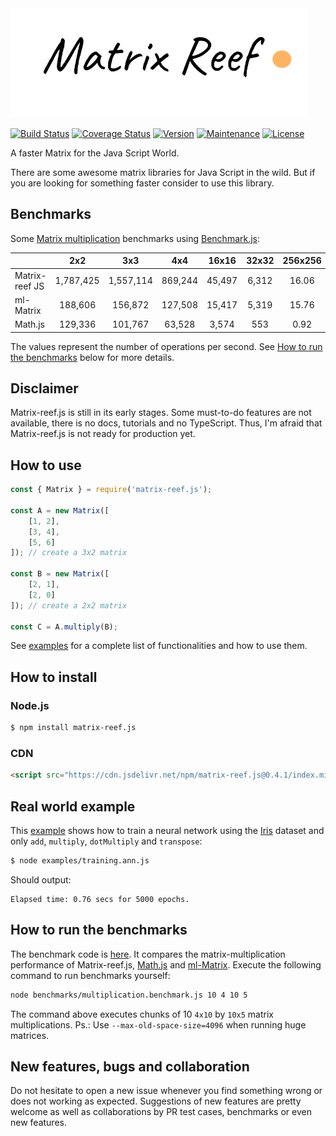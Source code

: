 <img src="https://github.com/doleron/matrix-reef.js/blob/master/images/matrix-reef.js-logo.png?raw=true" height="175">

[![Build Status](https://travis-ci.com/doleron/matrix-reef.js.svg?branch=master)](https://travis-ci.com/doleron/matrix-reef.js)
[![Coverage Status](https://coveralls.io/repos/github/doleron/matrix-reef.js/badge.svg?branch=master&service=github)](https://coveralls.io/github/doleron/matrix-reef.js?branch=master)
[![Version](https://img.shields.io/npm/v/matrix-reef.js.svg)](https://www.npmjs.com/package/matrix-reef.js)
[![Maintenance](https://img.shields.io/maintenance/yes/2020.svg)](https://github.com/doleron/matrix-reef.js/graphs/commit-activity)
[![License](https://img.shields.io/github/license/doleron/matrix-reef.js.svg)](https://github.com/doleron/matrix-reef.js/blob/master/LICENSE)

A faster Matrix for the Java Script World.

There are some awesome matrix libraries for Java Script in the wild.
But if you are looking for something faster consider to use this library.

## Benchmarks

Some [Matrix multiplication](https://en.wikipedia.org/wiki/Matrix_multiplication) benchmarks using [Benchmark.js](https://github.com/bestiejs/benchmark.js):

|                |    2x2    |    3x3    |   4x4   |  16x16 | 32x32 | 256x256 | 512x512 |
|----------------|:---------:|:---------:|:-------:|:------:|:-----:|:-------:|:-------:|
| Matrix-reef JS | 1,787,425 | 1,557,114 | 869,244 | 45,497 | 6,312 |   16.06 |    1.92 |
| ml-Matrix      |   188,606 |   156,872 | 127,508 | 15,417 | 5,319 |   15.76 |    1.89 |
| Math.js        |   129,336 |   101,767 |  63,528 |  3,574 |   553 |    0.92 |    0.08 |

The values represent the number of operations per second. See [How to run the benchmarks](https://github.com/doleron/matrix-reef.js#how-to-run-the-benchmarks) below for more details.

## Disclaimer
Matrix-reef.js is still in its early stages. Some must-to-do features are not available, there is no docs, tutorials and no TypeScript. Thus, I'm afraid that Matrix-reef.js is not ready for production yet.

## How to use

```javascript
const { Matrix } = require('matrix-reef.js');

const A = new Matrix([
    [1, 2], 
    [3, 4], 
    [5, 6]
]); // create a 3x2 matrix

const B = new Matrix([
    [2, 1], 
    [2, 0]
]); // create a 2x2 matrix

const C = A.multiply(B);
```
See [examples](examples/examples.md) for a complete list of functionalities and how to use them.
## How to install

### Node.js
```bash
$ npm install matrix-reef.js
```
### CDN
```html
<script src="https://cdn.jsdelivr.net/npm/matrix-reef.js@0.4.1/index.min.js"></script>

```

## Real world example

This [example](examples/ann/training.ann.js) shows how to train a neural network using the [Iris](https://archive.ics.uci.edu/ml/datasets/iris) dataset and only `add`, `multiply`, `dotMultiply` and `transpose`:

```bash
$ node examples/training.ann.js 
```
Should output:
```
Elapsed time: 0.76 secs for 5000 epochs.
```
## How to run the benchmarks

The benchmark code is [here](https://github.com/doleron/matrix-reef.js/blob/master/benchmarks/multiplication.benchmark.js).
It compares the matrix-multiplication performance of Matrix-reef.js, [Math.js](https://github.com/josdejong/mathjs) and [ml-Matrix](https://github.com/mljs/matrix).
Execute the following command to run benchmarks yourself:
```bash
node benchmarks/multiplication.benchmark.js 10 4 10 5
```
The command above executes chunks of 10 `4x10` by `10x5` matrix multiplications. Ps.: Use `--max-old-space-size=4096` when running huge matrices.
## New features, bugs and collaboration
Do not hesitate to open a new issue whenever you find something wrong or does not working as expected. Suggestions of new features are pretty welcome as well as collaborations by PR test cases, benchmarks or even new features.